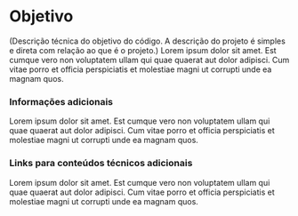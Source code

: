 # **Objetivo**

(Descrição técnica do objetivo do código. A descrição do projeto é simples e direta com relação ao que é o projeto.)
Lorem ipsum dolor sit amet. Est cumque vero non voluptatem ullam qui quae quaerat aut dolor adipisci. Cum vitae porro et officia perspiciatis et molestiae magni ut corrupti unde ea magnam quos.


### **Informações adicionais**

Lorem ipsum dolor sit amet. Est cumque vero non voluptatem ullam qui quae quaerat aut dolor adipisci. Cum vitae porro et officia perspiciatis et molestiae magni ut corrupti unde ea magnam quos.


### **Links para conteúdos técnicos adicionais**

Lorem ipsum dolor sit amet. Est cumque vero non voluptatem ullam qui quae quaerat aut dolor adipisci. Cum vitae porro et officia perspiciatis et molestiae magni ut corrupti unde ea magnam quos.


